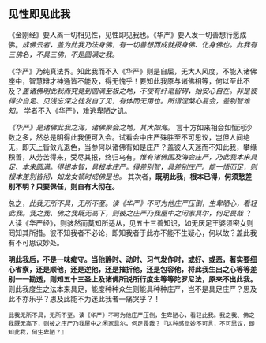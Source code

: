 ## 见性即见此我

《金刚经》要人离一切相见性，见性即见我也。《华严》要人发一切善想行愿成佛。*成佛云者，盖为此我乃法身佛，有一切善想而成就报身佛、化身佛也。此我有三佛名，不具三佛，不是圆满之我。*

 《华严》乃纯真法界。知此我而不入《华严》则是自屈，无大人风度，不能入诸佛座中，智慧辩才神通皆不能及，得无愧乎！要知此我原与诸佛相等，何以至此不及？*盖诸佛明此我而究竟到圆满至极之地，不使有纤毫留碍，始安心自在。非是彼得少自足、见浅忘深之徒发自了见，有体而无用也。所谓涅槃心易会，差别智难知。* 学者不入《华严》，难逃卑陋之讥。

*《华严》是诸佛此我之海，诸佛聚会之地，其大如海。* 言十方如来相会如恒河沙数之多，然总是明得此我便可入会。试看会中庄严殊胜至不可思议，岂但人间绝无，即天上皆敛光退色，当参何以诸佛有如是庄严？盖彼人天迷而不知此我，攀缘积善，从劳苦得来，受尽其报，终归乌有。*惟有诸佛国及海会庄严，乃此我本来具足、本来圆满。得根本智，具根本庄严。得差别智，具差别庄严。能一悟而足，则根本差别皆彻，如龙女顿时成佛是也。*  其次者，__既明此我，根本已得，何须愁差别不明？只要保任，则自有大彻在。__

 总之，*此我无所不具，无所不至。读《华严》不可为他庄严压倒，生卑陋心，看轻此我。我之我、佛之我既无高下，则彼之庄严乃我屋中之闲家具尔，何足畏哉* ？人读《华严经》，则骇然而莫知所适从，见五十三善知识，如无厌足王婆须密女则罔知其所措。彼不知我者不必论，即知我者于此亦不能不生疑心，何以故？盖此我有不可思议妙处。

__明此我后，不是一味痴守。当他静时、动时、习气发作时，或好、或恶，著实要细心省察，还是顺他，还是逆他，还是摧折他，还是包容他，将此我生出之心等等差别一一勘透，则知五十三圣上及诸佛所说所行度生等等陀罗尼法，原来不出此我。__ 则此我度生之法本来具足，能度种种众生则能具种种庄严，岂不是具足庄严？思及此不亦乐乎？思及此能不为迷此我者一痛哭乎？！

```yang
此我无所不具，无所不至。读《华严》不可为他庄严压倒，生卑陋心，看轻此我。我之我、佛之我既无高下，则彼之庄严乃我屋中之闲家具尔，何足畏哉？『这种感觉妙不可言，不可思议，即知此我，何生卑陋？』
```
